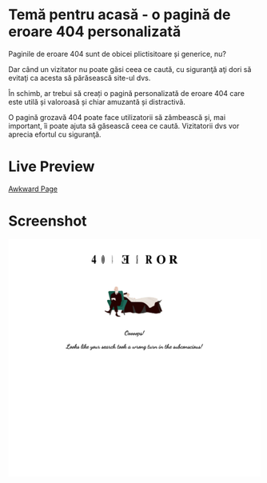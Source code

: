 # Temă pentru acasă - o pagină de eroare 404 personalizată

Paginile de eroare 404 sunt de obicei plictisitoare și generice, nu?

Dar când un vizitator nu poate găsi ceea ce caută, cu siguranţă aţi dori să evitaţi ca acesta să părăsească site-ul dvs.

În schimb, ar trebui să creați o pagină personalizată de eroare 404 care este utilă și valoroasă și chiar amuzantă și distractivă.

O pagină grozavă 404 poate face utilizatorii să zâmbească și, mai important, îi poate ajuta să găsească ceea ce caută. Vizitatorii dvs vor aprecia efortul cu siguranţă.

# Live Preview

<a href="https://html-preview.github.io/?url=https://github.com/vladapilipenco/odc-homeworks/blob/main/07-error-404-page/index.html" target="_blank">Awkward Page</a>

# Screenshot

![tribute page screenshot](./html-preview.github.io__url=https___github.com_vladapilipenco_odc-homeworks_blob_main_07-error-404-page_index.html.png)
